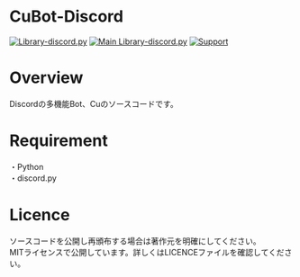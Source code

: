 # CuBot-Discord
[![Library-discord.py](https://img.shields.io/badge/Python-3.11.2-3778ae?logo=Python&logoColor=ffffff)](https://python.org) [![Main Library-discord.py](https://img.shields.io/badge/Main%20Library-discord.py-fecc34?logo=pypi&logoColor=ffffff)](https://github.com/Rapptz/discord.py) [![Support](https://img.shields.io/discord/715540925081714788?color=5865f2&label=Discord&logo=Discord&logoColor=ffffff)](https://discord.gg/RFPQmRnv2j)  

# Overview
Discordの多機能Bot、Cuのソースコードです。    

# Requirement
・Python    
・discord.py    

# Licence
ソースコードを公開し再頒布する場合は著作元を明確にしてください。    
MITライセンスで公開しています。詳しくはLICENCEファイルを確認してください。
